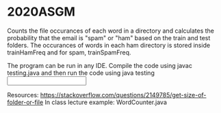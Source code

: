 # 2020ASGM

Counts the file occurances of each word in a directory and calculates the probability that the email is "spam" or "ham" based on the train and test folders. The occurances of words in each ham directory is stored inside trainHamFreq and for spam, trainSpamFreq. 

The program can be run in any IDE. Compile the code using javac testing.java and then run the code using java testing <input directory name> <output textfile name>
  
 Resources: 
 https://stackoverflow.com/questions/2149785/get-size-of-folder-or-file
 In class lecture example: WordCounter.java
